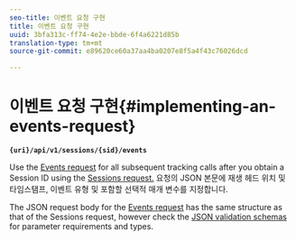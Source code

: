 ```yaml
---
seo-title: 이벤트 요청 구현
title: 이벤트 요청 구현
uuid: 3bfa313c-ff74-4e2e-bbde-6f4a6221d85b
translation-type: tm+mt
source-git-commit: e89620ce60a37aa4ba0207e8f5a4f43c76026dcd

---
```



# 이벤트 요청 구현{#implementing-an-events-request}

**`{uri}/api/v1/sessions/{sid}/events`**

Use the [Events request](/help/media-collection-api/mc-api-ref/mc-api-events-req.md) for all subsequent tracking calls after you obtain a Session ID using the [Sessions request.](/help/media-collection-api/mc-api-ref/mc-api-sessions-req.md) 요청의 JSON 본문에 재생 헤드 위치 및 타임스탬프, 이벤트 유형 및 포함할 선택적 매개 변수를 지정합니다.

The JSON request body for the [Events request](/help/media-collection-api/mc-api-ref/mc-api-events-req.md) has the same structure as that of the Sessions request, however check the [JSON validation schemas](/help/media-collection-api/mc-api-ref/mc-api-json-validation.md) for parameter requirements and types.
